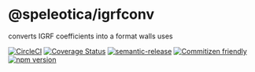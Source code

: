 # @speleotica/igrfconv

converts IGRF coefficients into a format walls uses

[![CircleCI](https://circleci.com/gh/speleotica/igrfconv.svg?style=svg)](https://circleci.com/gh/speleotica/igrfconv)
[![Coverage Status](https://codecov.io/gh/speleotica/igrfconv/branch/master/graph/badge.svg)](https://codecov.io/gh/speleotica/igrfconv)
[![semantic-release](https://img.shields.io/badge/%20%20%F0%9F%93%A6%F0%9F%9A%80-semantic--release-e10079.svg)](https://github.com/semantic-release/semantic-release)
[![Commitizen friendly](https://img.shields.io/badge/commitizen-friendly-brightgreen.svg)](http://commitizen.github.io/cz-cli/)
[![npm version](https://badge.fury.io/js/%40speleotica%2Figrfconv.svg)](https://badge.fury.io/js/%40speleotica%2Figrfconv)
